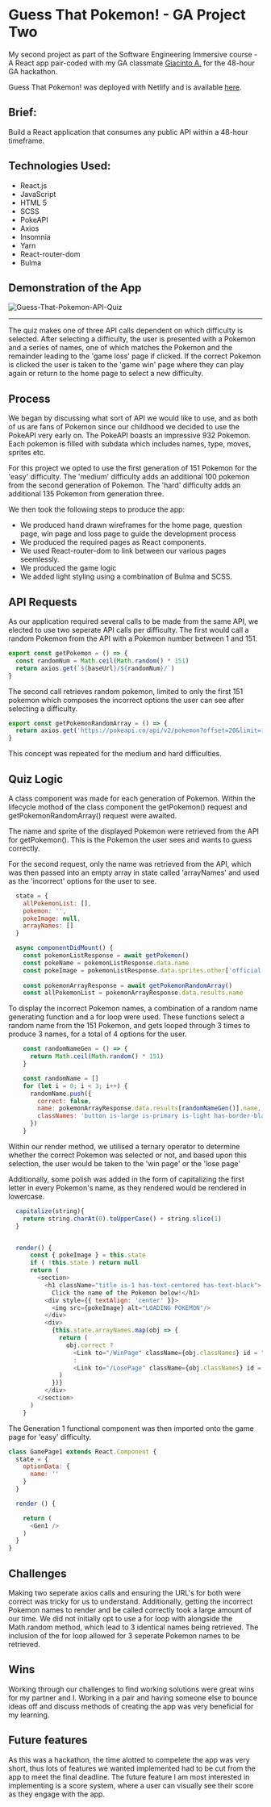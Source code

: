 # Guess That Pokemon! - GA Project Two 

My second project as part of the Software Engineering Immersive course - A React app pair-coded with my GA classmate [Giacinto A.](githublink) for the 48-hour GA hackathon.

Guess That Pokemon! was deployed with Netlify and is available [here](https://izzleshab-project-2.netlify.app/).

## Brief: 

Build a React application that consumes any public API within a 48-hour timeframe. 

## Technologies Used:

- React.js
- JavaScript
- HTML 5
- SCSS
- PokeAPI
- Axios
- Insomnia
- Yarn 
- React-router-dom
- Bulma 

## Demonstration of the App

![Guess-That-Pokemon-API-Quiz](./src/images/GTP-demo.gif)

***

The quiz makes one of three API calls dependent on which difficulty is selected. After selecting a difficulty, the user is presented with a Pokemon and a series of names, one of which matches the Pokemon and the remainder leading to the 'game loss' page if clicked. If the correct Pokemon is clicked the user is taken to the 'game win' page where they can play again or return to the home page to select a new difficulty. 

## Process

We began by discussing what sort of API we would like to use, and as both of us are fans of Pokemon since our childhood we decided to use the PokeAPI very early on. The PokeAPI boasts an impressive 932 Pokemon. Each pokemon is filled with subdata which includes names, type, moves, sprites etc. 

For this project we opted to use the first generation of 151 Pokemon for the 'easy' difficulty. The 'medium' difficulty adds an additional 100 pokemon from the second generation of Pokemon. The 'hard' difficulty adds an additional 135 Pokemon from generation three. 

We then took the following steps to produce the app:

- We produced hand drawn wireframes for the home page, question page, win page and loss page to guide the development process
- We produced the required pages as React components.
- We used React-router-dom to link between our various pages seemlessly.
- We produced the game logic
- We added light styling using a combination of Bulma and SCSS.

## API Requests

As our application required several calls to be made from the same API, we elected to use two seperate API calls per difficulty. The first would call a random Pokemon from the API with a Pokemon number between 1 and 151.

```JavaScript
export const getPokemon = () => {
  const randomNum = Math.ceil(Math.random() * 151)
  return axios.get(`${baseUrl}/${randomNum}/`)
}
```

The second call retrieves random pokemon, limited to only the first 151 pokemon which composes the incorrect options the user can see after selecting a difficulty. 

```JavaScript
export const getPokemonRandomArray = () => {
  return axios.get('https://pokeapi.co/api/v2/pokemon?offset=20&limit=151')
}
```

This concept was repeated for the medium and hard difficulties. 

## Quiz Logic 

A class component was made for each generation of Pokemon. Within the lifecycle mothod of the class component the getPokemon() request and getPokemonRandomArray() request were awaited.

The name and sprite of the displayed Pokemon were retrieved from the API for getPokemon(). This is the Pokemon the user sees and wants to guess correctly. 

For the second request, only the name was retrieved from the API, which was then passed into an empty array in state called 'arrayNames' and used as the 'incorrect' options for the user to see. 

```JavaScript
  state = {
    allPokemonList: [],
    pokemon: '',
    pokeImage: null,
    arrayNames: []
  }

  async componentDidMount() {
    const pokemonListResponse = await getPokemon()
    const pokeName = pokemonListResponse.data.name
    const pokeImage = pokemonListResponse.data.sprites.other['official-artwork'].front_default
    
    const pokemonArrayResponse = await getPokemonRandomArray()
    const allPokemonList = pokemonArrayResponse.data.results.name
```

To display the incorrect Pokemon names, a combination of a random name generating function and a for loop were used. These functions select a random name from the 151 Pokemon, and gets looped through 3 times to produce 3 names, for a total of 4 options for the user. 

```JavaScript
    const randomNameGen = () => {
      return Math.ceil(Math.random() * 151)
    }

    const randomName = []
    for (let i = 0; i < 3; i++) {
      randomName.push({
        correct: false,
        name: pokemonArrayResponse.data.results[randomNameGen()].name,
        classNames: 'button is-large is-primary is-light has-border-black"'
      })
    }
```
Within our render method, we utilised a ternary operator to determine whether the correct Pokemon was selected or not, and based upon this selection, the user would be taken to the 'win page' or the 'lose page'

Additionally, some polish was added in the form of capitalizing the first letter in every Pokemon's name, as they rendered would be rendered in lowercase. 

```JavaScript
  capitalize(string){
    return string.charAt(0).toUpperCase() + string.slice(1)
  }


  render() {
      const { pokeImage } = this.state
      if ( !this.state ) return null
      return (
        <section>
          <h1 className="title is-1 has-text-centered has-text-black"> 
            Click the name of the Pokemon below!</h1>
          <div style={{ textAlign: 'center' }}>
            <img src={pokeImage} alt="LOADING POKEMON"/>
          </div>
          <div>
            {this.state.arrayNames.map(obj => {
              return ( 
                obj.correct ? 
                  <Link to="/WinPage" className={obj.classNames} id = "links">{this.capitalize(obj.name)}</Link>
                  :
                  <Link to="/LosePage" className={obj.classNames} id = "links">{this.capitalize(obj.name)}</Link>
              )
            })}
          </div>
        </section>
      )
    } 
```

The Generation 1 functional component was then imported onto the game page for 'easy' difficulty. 

```JavaScript
class GamePage1 extends React.Component {
  state = {
    optionData: {
      name: ''
    }
  }

  render () {

    return (
      <Gen1 />
    )
  }
}
```

## Challenges

Making two seperate axios calls and ensuring the URL's for both were correct was tricky for us to understand. Additionally, getting the incorrect Pokemon names to render and be called correctly took a large amount of our time. We did not initially opt to use a for loop with alongside the Math.random method, which lead to 3 identical names being retrieved. The inclusion of the for loop allowed for 3 seperate Pokemon names to be retrieved.


## Wins

Working through our challenges to find working solutions were great wins for my partner and I. Working in a pair and having someone else to bounce ideas off and discuss methods of creating the app was very beneficial for my learning. 


## Future features

As this was a hackathon, the time alotted to compelete the app was very short, thus lots of features we wanted implemented had to be cut from the app to meet the final deadline. The future feature I am most interested in implementing is a score system, where a user can visually see their score as they engage with the app.
